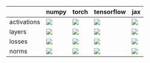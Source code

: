 |             | numpy                                                                                                                                                                  | torch                                                                                                                                                                  | tensorflow                                                                                                                                                             | jax                                                                                                                                                                    |
|:------------|:-----------------------------------------------------------------------------------------------------------------------------------------------------------------------|:-----------------------------------------------------------------------------------------------------------------------------------------------------------------------|:-----------------------------------------------------------------------------------------------------------------------------------------------------------------------|:-----------------------------------------------------------------------------------------------------------------------------------------------------------------------|
| activations | <a href="https://github.com/unifyai/ivy/actions/runs/3330374663" rel="noopener noreferrer" target="_blank"><img src=https://img.shields.io/badge/-success-success></a> | <a href="https://github.com/unifyai/ivy/actions/runs/3331638831" rel="noopener noreferrer" target="_blank"><img src=https://img.shields.io/badge/-success-success></a> | <a href="https://github.com/unifyai/ivy/actions/runs/3334216392" rel="noopener noreferrer" target="_blank"><img src=https://img.shields.io/badge/-success-success></a> | <a href="https://github.com/unifyai/ivy/actions/runs/3333058988" rel="noopener noreferrer" target="_blank"><img src=https://img.shields.io/badge/-failure-red></a>     |
| layers      | <a href="https://github.com/unifyai/ivy/actions/runs/3330439955" rel="noopener noreferrer" target="_blank"><img src=https://img.shields.io/badge/-success-success></a> | <a href="https://github.com/unifyai/ivy/actions/runs/3331989966" rel="noopener noreferrer" target="_blank"><img src=https://img.shields.io/badge/-success-success></a> | <a href="https://github.com/unifyai/ivy/actions/runs/3334383420" rel="noopener noreferrer" target="_blank"><img src=https://img.shields.io/badge/-success-success></a> | <a href="https://github.com/unifyai/ivy/actions/runs/3333345372" rel="noopener noreferrer" target="_blank"><img src=https://img.shields.io/badge/-success-success></a> |
| losses      | <a href="https://github.com/unifyai/ivy/actions/runs/3330894442" rel="noopener noreferrer" target="_blank"><img src=https://img.shields.io/badge/-success-success></a> | <a href="https://github.com/unifyai/ivy/actions/runs/3332385080" rel="noopener noreferrer" target="_blank"><img src=https://img.shields.io/badge/-success-success></a> | <a href="https://github.com/unifyai/ivy/actions/runs/3334572949" rel="noopener noreferrer" target="_blank"><img src=https://img.shields.io/badge/-success-success></a> | <a href="https://github.com/unifyai/ivy/actions/runs/3333645697" rel="noopener noreferrer" target="_blank"><img src=https://img.shields.io/badge/-success-success></a> |
| norms       | <a href="https://github.com/unifyai/ivy/actions/runs/3331243822" rel="noopener noreferrer" target="_blank"><img src=https://img.shields.io/badge/-success-success></a> | <a href="https://github.com/unifyai/ivy/actions/runs/3332734635" rel="noopener noreferrer" target="_blank"><img src=https://img.shields.io/badge/-success-success></a> | <a href="https://github.com/unifyai/ivy/actions/runs/3334793106" rel="noopener noreferrer" target="_blank"><img src=https://img.shields.io/badge/-success-success></a> | <a href="https://github.com/unifyai/ivy/actions/runs/3333991468" rel="noopener noreferrer" target="_blank"><img src=https://img.shields.io/badge/-success-success></a> |